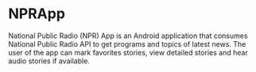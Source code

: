 # NPRApp
National Public Radio (NPR) App is an Android application that consumes National Public Radio API to get programs and topics of latest news. The user of the app can mark favorites stories, view detailed stories and hear audio stories if available.
